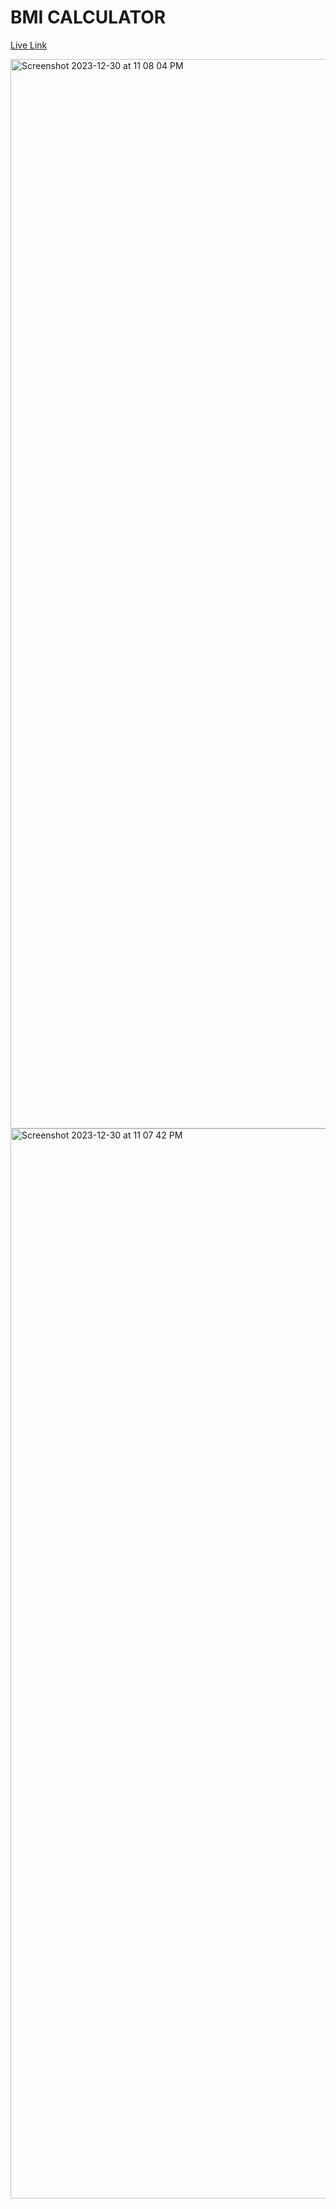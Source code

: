 # BMI CALCULATOR
[Live Link](https://splendid-mousse-62db4d.netlify.app/)

<img width="1711" alt="Screenshot 2023-12-30 at 11 08 04 PM" src="https://github.com/romanprotoliuk/BMI-Calculator/assets/45060965/0397765b-71df-48ea-9549-ff9e1e55720c">
<img width="1712" alt="Screenshot 2023-12-30 at 11 07 42 PM" src="https://github.com/romanprotoliuk/BMI-Calculator/assets/45060965/7b012a60-59fb-4002-b6c5-626169e0ee6d">
